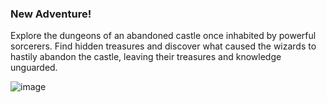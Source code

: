 <h3>New Adventure!</h3>
Explore the dungeons of an abandoned castle once inhabited by powerful sorcerers. Find hidden treasures and discover what caused the wizards to hastily abandon the castle, leaving their treasures and knowledge unguarded.

![image](https://user-images.githubusercontent.com/72267881/235697343-bb393dda-8c44-4dd7-b3e9-4eb94bb03259.png)



